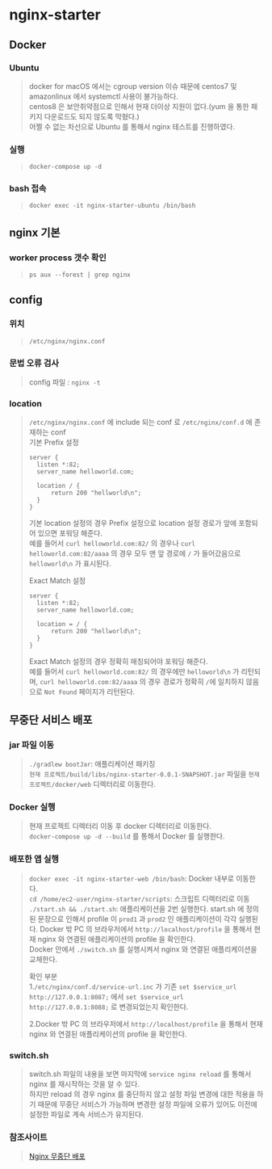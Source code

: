 # nginx-starter

## Docker
### Ubuntu
> docker for macOS 에서는 cgroup version 이슈 때문에 centos7 및 amazonlinux 에서 systemctl 사용이 불가능하다.  
> centos8 은 보안취약점으로 인해서 현재 더이상 지원이 없다.(yum 을 통한 패키지 다운로드도 되지 않도록 막혔다.)  
> 어쩔 수 없는 차선으로 Ubuntu 를 통해서 nginx 테스트를 진행하였다.  

### 실행
> `docker-compose up -d`  

### bash 접속
> `docker exec -it nginx-starter-ubuntu /bin/bash`

## nginx 기본
### worker process 갯수 확인
> `ps aux --forest | grep nginx`  

## config
### 위치
> `/etc/nginx/nginx.conf`

### 문법 오류 검사
> config 파일 : `nginx -t`

### location
> `/etc/nginx/nginx.conf` 에 include 되는 conf 로 `/etc/nginx/conf.d` 에 존재하는 conf   
> 기본 Prefix 설정
> ```nginx
> server {
>   listen *:82;
>   server_name helloworld.com;
>   
>   location / {
>       return 200 "hellworld\n";
>   }
> }
> ```
> 기본 location 설정의 경우 Prefix 설정으로 location 설정 경로가 앞에 포함되어 있으면 포워딩 해준다.   
> 예를 들어서 `curl helloworld.com:82/` 의 경우나 `curl helloworld.com:82/aaaa` 의 경우 모두 맨 앞 경로에 `/` 가 
> 들어갔음으로 `helloworld\n` 가 표시된다.
> 
> Exact Match 설정
> ```nginx
> server {
>   listen *:82;
>   server_name helloworld.com;
>   
>   location = / {
>       return 200 "hellworld\n";
>   }
> }
> ```
> Exact Match 설정의 경우 정확히 매칭되어야 포워딩 해준다.  
> 예를 들어서 `curl helloworld.com:82/` 의 경우에만 `helloworld\n` 가 리턴되며, 
> `curl helloworld.com:82/aaaa` 의 경우 경로가 정확히 `/`에 일치하지 않음으로 `Not Found` 페이지가 리턴된다.  

## 무중단 서비스 배포
### jar 파일 이동
> `./gradlew bootJar`: 애플리케이션 패키징   
> `현재 프로젝트/build/libs/nginx-starter-0.0.1-SNAPSHOT.jar` 파일을 `현재 프로젝트/docker/web` 디렉터리로 이동한다.   

### Docker 실행
> 현재 프로젝트 디렉터리 이동 후 docker 디렉터리로 이동한다.  
> `docker-compose up -d --build` 를 통해서 Docker 를 실행한다.

### 배포한 앱 실행
> `docker exec -it nginx-starter-web /bin/bash`: Docker 내부로 이동한다.  
> `cd /home/ec2-user/nginx-starter/scripts`: 스크립트 디렉터리로 이동  
> `./start.sh && ./start.sh`: 애플리케이션을 2번 실행한다. start.sh 에 정의된 문장으로 인해서 profile 이 `prod1` 과 `prod2` 인 애플리케이션이 각각 실행된다.
> Docker 밖 PC 의 브라우저에서 `http://localhost/profile` 을 통해서 현재 nginx 와 연결된 애플리케이션의 profile 을 확인한다.   
> Docker 안에서 `./switch.sh` 를 실행시켜서 nginx 와 연결된 애플리케이션을 교체한다.
> 
> 확인 부분  
> 1.`/etc/nginx/conf.d/service-url.inc` 가 기존 `set $service_url http://127.0.0.1:8087;` 에서 `set $service_url http://127.0.0.1:8088;` 로 
> 변경되었는지 확인한다.
> 
> 2.Docker 밖 PC 의 브라우저에서 `http://localhost/profile` 을 통해서 현재 nginx 와 연결된 애플리케이션의 profile 을 확인한다.  

### switch.sh
> switch.sh 파일의 내용을 보면 마지막에 `service nginx reload` 를 통해서 nginx 를 재시작하는 것을 알 수 있다.  
> 하지만 reload 의 경우 nginx 를 중단하지 않고 설정 파일 변경에 대한 적용을 하기 때문에 무중단 서비스가 가능하며 변경한 설정 파일에 오류가 있어도 
> 이전에 설정한 파일로 계속 서비스가 유지된다.  

### 참조사이트
> [Nginx 무중단 배포](https://yeonyeon.tistory.com/76)
